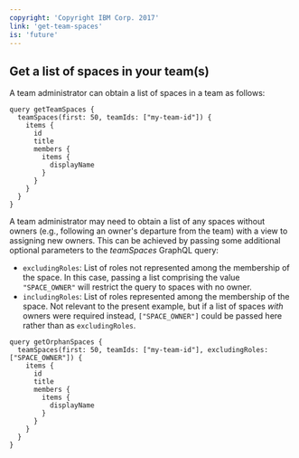 ```yaml
---
copyright: 'Copyright IBM Corp. 2017'
link: 'get-team-spaces'
is: 'future'
---
```

## Get a list of spaces in your team(s)

A team administrator can obtain a list of spaces in a team as follows:

```
query getTeamSpaces {
  teamSpaces(first: 50, teamIds: ["my-team-id"]) {
    items {
      id
      title
      members {
        items {
          displayName
        }
      }
    }
  }
}
```

A team administrator may need to obtain a list of any spaces without owners (e.g., following an owner's departure from the team)
with a view to assigning new owners. This can be achieved by passing some additional optional parameters to the _teamSpaces_
GraphQL query:
 - `excludingRoles`: List of roles not represented among the membership of the space. In this case, passing a list comprising
   the value `"SPACE_OWNER"` will restrict the query to spaces with no owner.
 - `includingRoles`: List of roles represented among the membership of the space. Not relevant to the present example, but if a
   list of spaces _with_ owners were required instead, `["SPACE_OWNER"]` could be passed here rather than as `excludingRoles`.

```
query getOrphanSpaces {
  teamSpaces(first: 50, teamIds: ["my-team-id"], excludingRoles: ["SPACE_OWNER"]) {
    items {
      id
      title
      members {
        items {
          displayName
        }
      }
    }
  }
}
```
